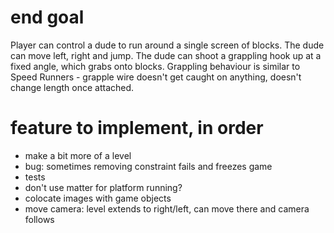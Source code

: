 # end goal

Player can control a dude to run around a single screen of blocks.
The dude can move left, right and jump. The dude can shoot a grappling
hook up at a fixed angle, which grabs onto blocks. Grappling behaviour
is similar to Speed Runners - grapple wire doesn't get caught on anything,
doesn't change length once attached.

# feature to implement, in order
- make a bit more of a level
- bug: sometimes removing constraint fails and freezes game
- tests
- don't use matter for platform running?
- colocate images with game objects
- move camera: level extends to right/left, can move there and camera follows
